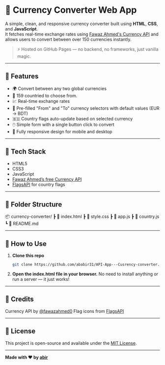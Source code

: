 # 💱 Currency Converter Web App

A simple, clean, and responsive currency converter built using **HTML**, **CSS**, and **JavaScript**.  
It fetches real-time exchange rates using [Fawaz Ahmed's Currency API](https://github.com/fawazahmed0/currency-api) and allows users to convert between over 150 currencies instantly.

> ⚡ Hosted on GitHub Pages — no backend, no frameworks, just vanilla magic.

---

## 🧠 Features

-   🌍 Convert between any two global currencies
-   💸 159 countried to choose from.
-   💹 Real-time exchange rates
-   🔄 Pre-filled "From" and "To" currency selectors with default values (EUR → BDT)
-   🇧🇩 Country flags auto-update based on selected currency
-   🖱️ Simple form with a single button click to convert
-   📱 Fully responsive design for mobile and desktop

---

## 🔧 Tech Stack

-   HTML5
-   CSS3
-   JavaScript
-   [Fawaz Ahmed’s free Currency API](https://github.com/fawazahmed0/exchange-api)
-   [FlagsAPI](https://flagsapi.com) for country flags

---

## 📁 Folder Structure
📦 currency-converter/
┣ 📄 index.html
┣ 📄 style.css
┣ 📄 app.js
┣ 📄 country.js
┗ 📄 README.md

---

## 🚀 How to Use

1. **Clone this repo**
    ```bash
    git clone https://github.com/ababir31/API-App---Cusrency-converter.git
    ```
2. **Open the index.html file in your browser.**
   No need to install anything or run a server — it just works!

---

## 🙌 Credits

Currency API by [@fawazahmed0](https://github.com/fawazahmed0/exchange-api)
Flag icons from [FlagsAPI](https://flagsapi.com/)

---

## 📜 License

This project is open-source and available under the [MIT License](https://docs.github.com/en/repositories/managing-your-repositorys-settings-and-features/customizing-your-repository/licensing-a-repository).

---

**Made with ❤️ by [abir](https://www.linkedin.com/in/ababir1/)**
